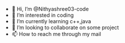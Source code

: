- 👋 Hi, I’m @Nithyashree03-code
- 👀 I’m interested in coding
- 🌱 I’m currently learning c++,java
- 💞️ I’m looking to collaborate on some project
- 📫 How to reach me through my mail

<!---
Nithyashree03-code/Nithyashree03-code is a ✨ special ✨ repository because its `README.md` (this file) appears on your GitHub profile.
You can click the Preview link to take a look at your changes.
--->
